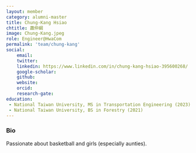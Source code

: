 ```yaml
---
layout: member
category: alumni-master
title: Chung-Kang Hsiao
chtitle: 蕭仲綱
image: Chung-Kang.jpeg
role: Engineer@HwaCom
permalink: 'team/chung-kang'
social:
    email:
    twitter: 
    linkedin: https://www.linkedin.com/in/chung-kang-hsiao-395600268/
    google-scholar: 
    github: 
    website: 
    orcid: 
    research-gate: 
education:
 - National Taiwan University, MS in Transportation Engineering (2023)
 - National Taiwan University, BS in Forestry (2021)
---
```


<h3>Bio</h3>
Passionate about basketball and girls (especially aunties).
